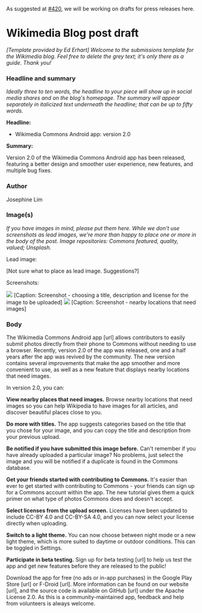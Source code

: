 As suggested at [#420](https://github.com/commons-app/apps-android-commons/issues/420), we will be working on drafts for press releases here.

# Wikimedia Blog post draft

_[Template provided by Ed Erhart]_
_Welcome to the submissions template for the Wikimedia blog. Feel free to delete the grey text; it's only there as a guide. Thank you!_

### Headline and summary
_Ideally three to ten words, the headline to your piece will show up in social media shares and on the blog's homepage. The summary will appear separately in italicized text underneath the headline; that can be up to fifty words._

**Headline:**
* Wikimedia Commons Android app: version 2.0

**Summary:** 

Version 2.0 of the Wikimedia Commons Android app has been released, featuring a better design and smoother user experience, new features, and multiple bug fixes.

### Author
Josephine Lim

### Image(s) 
_If you have images in mind, please put them here. While we don't use screenshots as lead images, we're more than happy to place one or more in the body of the post. Image repositories: Commons featured, quality, valued; Unsplash._

Lead image:

[Not sure what to place as lead image. Suggestions?]

Screenshots: 

![](https://upload.wikimedia.org/wikipedia/commons/thumb/7/74/Commons_Android_app_upload_screen.png/337px-Commons_Android_app_upload_screen.png) 
[Caption: Screenshot - choosing a title, description and license for the image to be uploaded] 
![](https://upload.wikimedia.org/wikipedia/commons/thumb/5/51/Commons_Android_app_Nearby_Places_feature.png/337px-Commons_Android_app_Nearby_Places_feature.png) 
[Caption: Screenshot - nearby locations that need images]

### Body

The Wikimedia Commons Android app [url] allows contributors to easily submit photos directly from their phone to Commons without needing to use a browser. Recently, version 2.0 of the app was released, one and a half years after the app was revived by the community. The new version contains several improvements that make the app smoother and more convenient to use, as well as a new feature that displays nearby locations that need images.

In version 2.0, you can:

**View nearby places that need images.** Browse nearby locations that need images so you can help Wikipedia to have images for all articles, and discover beautiful places close to you.

**Do more with titles.** The app suggests categories based on the title that you chose for your image, and you can copy the title and description from your previous upload.

**Be notified if you have submitted this image before.** Can't remember if you have already uploaded a particular image? No problems, just select the image and you will be notified if a duplicate is found in the Commons database.

**Get your friends started with contributing to Commons.** It's easier than ever to get started with contributing to Commons - your friends can sign up for a Commons account within the app. The new tutorial gives them a quick primer on what type of photos Commons does and doesn't accept.

**Select licenses from the upload screen.** Licenses have been updated to include CC-BY 4.0 and CC-BY-SA 4.0, and you can now select your license directly when uploading.

**Switch to a light theme.** You can now choose between night mode or a new light theme, which is more suited to daytime or outdoor conditions. This can be toggled in Settings.

**Participate in beta testing.** Sign up for beta testing [url] to help us test the app and get new features before they are released to the public!

Download the app for free (no ads or in-app purchases) in the Google Play Store [url] or F-Droid [url]. More information can be found on our website [url], and the source code is available on GitHub [url] under the Apache License 2.0. As this is a community-maintained app, feedback and help from volunteers is always welcome.